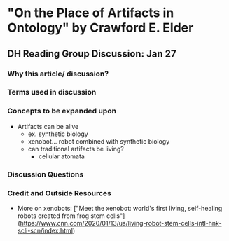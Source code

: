 # "On the Place of Artifacts in Ontology" by Crawford E. Elder

## DH Reading Group Discussion: Jan 27

### Why this article/ discussion?

### Terms used in discussion

### Concepts to be expanded upon

* Artifacts can be alive
	- ex. synthetic biology
	- xenobot... robot combined with synthetic biology
	- can traditional artifacts be living?
		- cellular atomata

### Discussion Questions


### Credit and Outside Resources

* More on xenobots: ["Meet the xenobot: world's first living, self-healing robots created from frog stem cells"] (https://www.cnn.com/2020/01/13/us/living-robot-stem-cells-intl-hnk-scli-scn/index.html)
